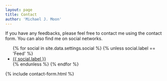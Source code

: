 ```yaml
---
layout: page
title: Contact
author: 'Michael J. Moon'
---
```

<div class="row">
    <div class="4u 12u$(small)">
        If you have any feedbacks, please feel free to contact me using the contact form. You can also find me on social networks.
    </div>
    <div class="6u$ 12u$(small)">
        <ul class="icons square">
            {% for social in site.data.settings.social %}
            {% unless social.label == 'Feed' %}
            <li><a href="{{ social.link }}" target="_blank" class="icon fa-{{ social.icon }}"><span class="label">{{ social.label }}</span></a></li>
            {% endunless %}
            {% endfor %}
        </ul>
    </div>
    <div class="7u 12u$(medium)">
        {% include contact-form.html %}
    </div>
</div>
